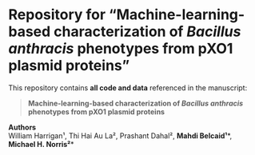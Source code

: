 # Repository for “Machine-learning-based characterization of *Bacillus anthracis* phenotypes from pXO1 plasmid proteins”

This repository contains **all code and data** referenced in the manuscript:

> **Machine-learning-based characterization of *Bacillus anthracis* phenotypes from pXO1 plasmid proteins**

**Authors**  
William Harrigan¹, Thi Hai Au La², Prashant Dahal², **Mahdi Belcaid¹***, **Michael H. Norris²***

